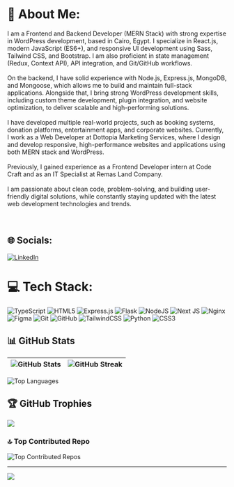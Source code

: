 # 💫 About Me:
I am a Frontend and Backend Developer (MERN Stack) with strong expertise in WordPress development, based in Cairo, Egypt. I specialize in React.js, modern JavaScript (ES6+), and responsive UI development using Sass, Tailwind CSS, and Bootstrap. I am also proficient in state management (Redux, Context API), API integration, and Git/GitHub workflows.<br><br>On the backend, I have solid experience with Node.js, Express.js, MongoDB, and Mongoose, which allows me to build and maintain full-stack applications. Alongside that, I bring strong WordPress development skills, including custom theme development, plugin integration, and website optimization, to deliver scalable and high-performing solutions.<br><br>I have developed multiple real-world projects, such as booking systems, donation platforms, entertainment apps, and corporate websites. Currently, I work as a Web Developer at Dottopia Marketing Services, where I design and develop responsive, high-performance websites and applications using both MERN stack and WordPress.<br><br>Previously, I gained experience as a Frontend Developer intern at Code Craft and as an IT Specialist at Remas Land Company.<br><br>I am passionate about clean code, problem-solving, and building user-friendly digital solutions, while constantly staying updated with the latest web development technologies and trends.<br><br> <br>


## 🌐 Socials:
[![LinkedIn](https://img.shields.io/badge/LinkedIn-%230077B5.svg?logo=linkedin&logoColor=white)](https://www.linkedin.com/in/mohamed-abdelhakem-77880222a/) 

# 💻 Tech Stack:
![TypeScript](https://img.shields.io/badge/typescript-%23007ACC.svg?style=for-the-badge&logo=typescript&logoColor=white) 
![HTML5](https://img.shields.io/badge/html5-%23E34F26.svg?style=for-the-badge&logo=html5&logoColor=white) 
![Express.js](https://img.shields.io/badge/express.js-%23404d59.svg?style=for-the-badge&logo=express&logoColor=%2361DAFB) 
![Flask](https://img.shields.io/badge/flask-%23000.svg?style=for-the-badge&logo=flask&logoColor=white) 
![NodeJS](https://img.shields.io/badge/node.js-6DA55F?style=for-the-badge&logo=node.js&logoColor=white) 
![Next JS](https://img.shields.io/badge/Next-black?style=for-the-badge&logo=next.js&logoColor=white) 
![Nginx](https://img.shields.io/badge/nginx-%23009639.svg?style=for-the-badge&logo=nginx&logoColor=white) 
![Figma](https://img.shields.io/badge/figma-%23F24E1E.svg?style=for-the-badge&logo=figma&logoColor=white) 
![Git](https://img.shields.io/badge/git-%23F05033.svg?style=for-the-badge&logo=git&logoColor=white) 
![GitHub](https://img.shields.io/badge/github-%23121011.svg?style=for-the-badge&logo=github&logoColor=white) 
![TailwindCSS](https://img.shields.io/badge/tailwindcss-%2338B2AC.svg?style=for-the-badge&logo=tailwind-css&logoColor=white) 
![Python](https://img.shields.io/badge/python-3670A0?style=for-the-badge&logo=python&logoColor=ffdd54) 
![CSS3](https://img.shields.io/badge/css3-%231572B6.svg?style=for-the-badge&logo=css3&logoColor=white)


## 📊 GitHub Stats

| ![GitHub Stats](https://github-readme-stats.vercel.app/api?username=MohamedAbdelhakem17&theme=blueberry&hide_border=false&include_all_commits=true&count_private=true) | ![GitHub Streak](https://nirzak-streak-stats.vercel.app/?user=MohamedAbdelhakem17&theme=blueberry&hide_border=false) |
|---|---|

<!-- التالت full-width -->
![Top Languages](https://github-readme-stats.vercel.app/api/top-langs/?username=MohamedAbdelhakem17&theme=blueberry&hide_border=false&include_all_commits=true&count_private=true&layout=compact)


## 🏆 GitHub Trophies
![](https://github-profile-trophy.vercel.app/?username=MohamedAbdelhakem17&theme=date_night&no-frame=true&no-bg=false&margin-w=4)

### 🔝 Top Contributed Repo
![Top Contributed Repos](https://github-contributor-stats.vercel.app/api?username=MohamedAbdelhakem17&limit=5&theme=github_dark&combine_all_yearly_contributions=true)


---
[![](https://visitcount.itsvg.in/api?id=MohamedAbdelhakem17&icon=2&color=1)](https://visitcount.itsvg.in)

<!-- Proudly created with GPRM ( https://gprm.itsvg.in ) -->
